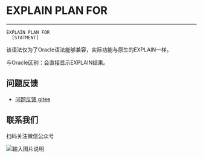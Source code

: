 # EXPLAIN PLAN FOR
---

```
EXPLAIN PLAN FOR
  [STATMENT]
```

该语法仅为了Oracle语法能够兼容，实际功能与原生的EXPLAIN一样。

与Oracle区别：会直接显示EXPLAIN结果。

**问题反馈**
---
- [问题反馈 gitee](https://gitee.com/GreatSQL/GreatSQL-Manual/issues)


**联系我们**
---

扫码关注微信公众号

![输入图片说明](https://images.gitee.com/uploads/images/2021/0802/141935_2ea2c196_8779455.jpeg "greatsql社区-wx-qrcode-0.5m.jpg")
